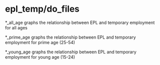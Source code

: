 # epl_temp/do_files

*_all_age graphs the relationship between EPL and temporary employment for all ages

*_prime_age graphs the relationship between EPL and temporary employment for prime age (25-54)

*_young_age graphs the relationship between EPL and temporary employment for young age (15-24)

